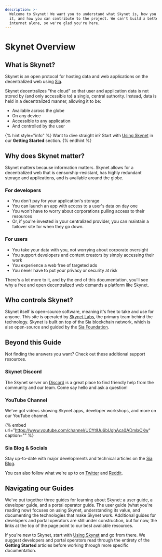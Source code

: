 ```yaml
---
description: >-
  Welcome to Skynet! We want you to understand what Skynet is, how you can use
  it, and how you can contribute to the project. We can't build a better
  internet alone, so we're glad you're here.
---
```


# Skynet Overview

## What is Skynet?

Skynet is an open protocol for hosting data and web applications on the decentralized web using [Sia](https://sia.tech).

Skynet decentralizes "the cloud" so that user and application data is not stored by \(and only accessible to\) a single, central authority. Instead, data is held in a decentralized manner, allowing it to be:

* Available across the globe
* On any device
* Accessible to any application
* And controlled by the user

{% hint style="info" %}
Want to dive straight in? Start with [Using Skynet](getting-started/using-skynet-skapps.md) in our **Getting Started** section.
{% endhint %}

## Why does Skynet matter?

Skynet matters because information matters. Skynet allows for a decentralized web that is censorship-resistant, has highly redundant storage and applications, and is available around the globe.

### For developers

* You don't pay for your application's storage
* You can launch an app with access to a user's data on day one
* You won't have to worry about corporations pulling access to their resources
* Or, if you're invested in your centralized provider, you can maintain a failover site for when they go down.

### For users

* You take your data with you, not worrying about corporate oversight
* You support developers and content creators by simply accessing their work
* You experience a web free of targeted ads
* You never have to put your privacy or security at risk

There's a lot more to it, and by the end of this documentation, you'll see why a free and open decentralized web demands a platform like Skynet.

## Who controls Skynet?

Skynet itself is open-source software, meaning it's free to take and use for anyone. This site is operated by [Skynet Labs](http://siasky.net/), the primary team behind the technology. Skynet is built on top of the Sia blockchain network, which is also open-source and guided by the [Sia Foundation](https://sia.tech/).

## Beyond this Guide

Not finding the answers you want? Check out these additional support resources.

### Skynet Discord

The Skynet server on [Discord](https://discord.gg/skynetlabs) is a great place to find friendly help from the community and our team. Come say hello and ask a question!

### YouTube Channel

We've got videos showing Skynet apps, developer workshops, and more on our YouTube channel.

{% embed url="https://www.youtube.com/channel/UCYtlUu6bUghAca0ADmlxCKw" caption="" %}

### Sia Blog & Socials

Stay up-to-date with major developments and technical articles on the [Sia Blog](https://blog.sia.tech/).

You can also follow what we're up to on [Twitter](https://twitter.com/SiaTechHQ) and [Reddit](https://www.reddit.com/r/siacoin/).

## Navigating our Guides

We've put together three guides for learning about Skynet: a user guide, a developer guide, and a portal operator guide. The user guide \(what you're reading now\) focuses on using Skynet, understanding its value, and documenting the technologies that make Skynet work. Additional guides for developers and portal operators are still under construction, but for now, the links at the top of the page point to our best available resources.

If you're new to Skynet, start with [Using Skynet](getting-started/using-skynet-skapps.md) and go from there. We suggest developers and portal operators read through the entirety of the **Getting Started** articles before working through more specific documentation.

